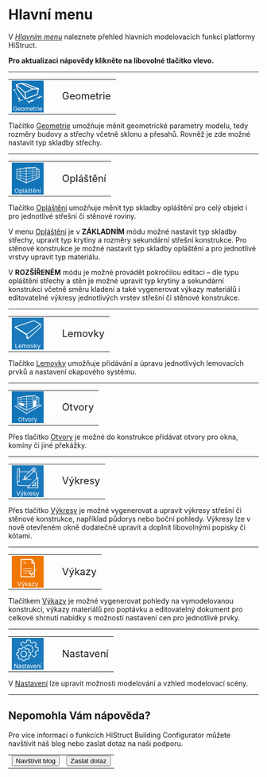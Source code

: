 
<h1>Hlavní menu</h1>

  <p>V <u><i>Hlavním menu</i></u> naleznete přehled hlavních modelovacích funkcí platformy HiStruct. 
  
  <p><b>Pro aktualizaci nápovědy klikněte na libovolné tlačítko vlevo.</b></p>

  <hr class="main"> <!-- Vodorovná čára jako oddělovač sekce -->

  <table>
    <tr>
      <td>
        <div style="position: relative; width: 64px; height: 64px;">
          <img src="img/Sheated_Building_Page_Building.png" alt="Sheated_Building_Page_Building.png" width="64" height="64">
          <div style="position: absolute; bottom: 0; width: 100%; background: none; color: white; font-size: 12px; text-align: center;">Geometrie</div>
        </div>
      </td>
      <td style="vertical-align: middle; font-size: 20px; padding-left: 30px;">Geometrie</td>
    </tr>
  </table>

  <p>Tlačítko <u>Geometrie</u> umožňuje měnit geometrické parametry modelu, tedy rozměry budovy a střechy včetně sklonu a přesahů. Rovněž je zde možné nastavit typ skladby střechy.</p>

  <hr class="main"> <!-- Vodorovná čára jako oddělovač sekce -->

  <table>
    <tr>
      <td>
        <div style="position: relative; width: 64px; height: 64px;">
          <img src="img/Sheated_Building_Page_Sheeting.png" alt="Sheated_Building_Page_Sheeting.png" width="64" height="64">
          <div style="position: absolute; bottom: 0; width: 100%; background: none; color: white; font-size: 12px; text-align: center;">Opláštění</div>
        </div>
      </td>
      <td style="vertical-align: middle; font-size: 20px; padding-left: 30px;">Opláštění</td>
    </tr>
  </table>

  <p>Tlačítko <u>Opláštění</u> umožňuje měnit typ skladby opláštění pro celý objekt i pro jednotlivé střešní či stěnové roviny.</p>
  <p>V menu <u>Opláštění</u> je v <b>ZÁKLADNÍM</b> módu možné nastavit typ skladby střechy, upravit typ krytiny a rozměry sekundární střešní konstrukce. Pro stěnové konstrukce je možné nastavit typ skladby opláštění a pro jednotlivé vrstvy upravit typ materiálu.</p>
  <p>V <b>ROZŠÍŘENÉM</b> módu je možné provádět pokročilou editaci – dle typu opláštění střechy a stěn je možné upravit typ krytiny a sekundární konstrukci včetně směru kladení a také vygenerovat výkazy materiálů i editovatelné výkresy jednotlivých vrstev střešní či stěnové konstrukce.</p>

  <hr class="main"> <!-- Vodorovná čára jako oddělovač sekce -->

  <table>
    <tr>
      <td>
        <div style="position: relative; width: 64px; height: 64px;">
          <img src="img/FlashingGutterApronIcon64x64.png" alt="FlashingGutterApronIcon64x64.png" width="64" height="64">
          <div style="position: absolute; bottom: 0; width: 100%; background: none; color: white; font-size: 12px; text-align: center;">Lemovky</div>
        </div>
      </td>
      <td style="vertical-align: middle; font-size: 20px; padding-left: 30px;">Lemovky</td>
    </tr>
  </table>

  <p>Tlačítko <u>Lemovky</u> umožňuje přidávání a úpravu jednotlivých lemovacích prvků a nastavení okapového systému.</p>

  <hr class="main"> <!-- Vodorovná čára jako oddělovač sekce -->

  <table>
    <tr>
      <td>
        <div style="position: relative; width: 64px; height: 64px;">
          <img src="img/Sheated_Building_Page_Openings.png" alt="Sheated_Building_Page_Openings.png" width="64" height="64">
          <div style="position: absolute; bottom: 0; width: 100%; background: none; color: white; font-size: 12px; text-align: center;">Otvory</div>
        </div>
      </td>
      <td style="vertical-align: middle; font-size: 20px; padding-left: 30px;">Otvory</td>
    </tr>
  </table>

  <p>Přes tlačítko <u>Otvory</u> je možné do konstrukce přidávat otvory pro okna, komíny či jiné překážky.</p>

  <hr class="main"> <!-- Vodorovná čára jako oddělovač sekce -->

  <table>
    <tr>
      <td>
        <div style="position: relative; width: 64px; height: 64px;">
          <img src="img/MainDrawings64x64.png" alt="MainDrawings64x64.png" width="64" height="64">
          <div style="position: absolute; bottom: 0; width: 100%; background: none; color: white; font-size: 12px; text-align: center;">Výkresy</div>
        </div>
      </td>
      <td style="vertical-align: middle; font-size: 20px; padding-left: 30px;">Výkresy</td>
    </tr>
  </table>

  <p>Přes tlačítko <u>Výkresy</u> je možné vygenerovat a upravit výkresy střešní či stěnové konstrukce, například půdorys nebo boční pohledy. Výkresy lze v nově otevřeném okně dodatečně upravit a doplnit libovolnými popisky či kótami.</p>

  <hr class="main"> <!-- Vodorovná čára jako oddělovač sekce -->

  <table>
    <tr>
      <td>
        <div style="position: relative; width: 64px; height: 64px;">
          <img src="img/QuoteIcon64x64.png" alt="QuoteIcon64x64.png" width="64" height="64">
          <div style="position: absolute; bottom: 0; width: 100%; background: none; color: white; font-size: 12px; text-align: center;">Výkazy</div>
        </div>
      </td>
      <td style="vertical-align: middle; font-size: 20px; padding-left: 30px;">Výkazy</td>
    </tr>
  </table>

  <p>Tlačítkem <u>Výkazy</u> je možné vygenerovat pohledy na vymodelovanou konstrukci, výkazy materiálů pro poptávku a editovatelný dokument pro celkové shrnutí nabídky s možností nastavení cen pro jednotlivé prvky.</p>

  <hr class="main"> <!-- Vodorovná čára jako oddělovač sekce -->

  <table>
    <tr>
      <td>
        <div style="position: relative; width: 64px; height: 64px;">
          <img src="img/MainSettings64x64.png" alt="MainSettings64x64.png" width="64" height="64">
          <div style="position: absolute; bottom: 0; width: 100%; background: none; color: white; font-size: 12px; text-align: center;">Nastavení</div>
        </div>
      </td>
      <td style="vertical-align: middle; font-size: 20px; padding-left: 30px;">Nastavení</td>
    </tr>
  </table>

  <p>V <u>Nastavení</u> lze upravit možnosti modelování a vzhled modelovací scény.</p>

  <hr class="main"> <!-- Vodorovná čára jako oddělovač sekce -->

  <h2>Nepomohla Vám nápověda?</h2>
  <p>Pro více informací o funkcích HiStruct Building Configurator můžete navštívit náš blog nebo zaslat dotaz na naši podporu.</p>

  <table>
    <tr>
      <td>
        <a href="https://docs.histruct.com/cs/" target="_blank" rel="noopener noreferrer">
          <button class="btn">Navštívit blog</button>
        </a>
      </td>
      <td>
        <a href="mailto:support@histruct.com?subject=Dotaz na Support HiStruct">
          <button class="btn">Zaslat dotaz</button>
        </a>
      </td>
    </tr>
  </table>
